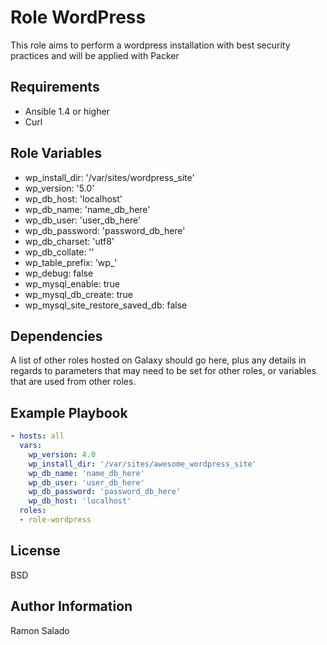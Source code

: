 Role WordPress
=========

This role aims to perform a wordpress installation with best security practices and will be applied with Packer

Requirements
------------

- Ansible 1.4 or higher
- Curl

Role Variables
--------------

- wp_install_dir: '/var/sites/wordpress_site'
- wp_version: '5.0'
- wp_db_host: 'localhost'
- wp_db_name: 'name_db_here'
- wp_db_user: 'user_db_here'
- wp_db_password: 'password_db_here'
- wp_db_charset: 'utf8'
- wp_db_collate: ''
- wp_table_prefix: 'wp_'
- wp_debug: false
- wp_mysql_enable: true
- wp_mysql_db_create: true
- wp_mysql_site_restore_saved_db: false

Dependencies
------------

A list of other roles hosted on Galaxy should go here, plus any details in regards to parameters that may need to be set for other roles, or variables that are used from other roles.

Example Playbook
----------------

```yaml
- hosts: all
  vars:
    wp_version: 4.0
    wp_install_dir: '/var/sites/awesome_wordpress_site'
    wp_db_name: 'name_db_here'
    wp_db_user: 'user_db_here'
    wp_db_password: 'password_db_here'
    wp_db_host: 'localhost'
  roles:
  - role-wordpress
```

License
-------

BSD

Author Information
------------------
Ramon Salado
